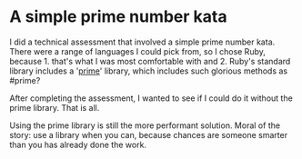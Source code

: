 # A simple prime number kata
I did a technical assessment that involved a simple prime number kata. There were a range of languages I could pick from, so I chose Ruby, because 1. that's what I was most comfortable with and 2. Ruby's standard library includes a '[prime](https://github.com/ruby/prime/blob/master/lib/prime.rb)' library, which includes such glorious methods as #prime?

After completing the assessment, I wanted to see if I could do it without the prime library. That is all.

Using the prime library is still the more performant solution. Moral of the story: use a library when you can, because chances are someone smarter than you has already done the work.